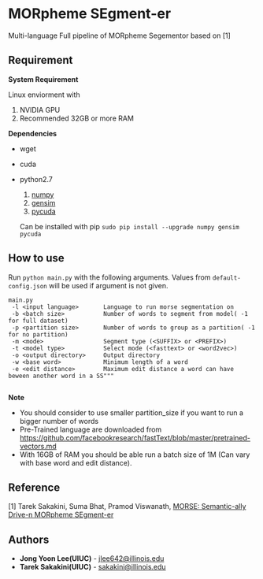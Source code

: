 # MORpheme SEgment-er

Multi-language Full pipeline of MORpheme Segementor based on [1]

## Requirement

**System Requirement**

Linux enviorment with

1. NVIDIA GPU
2. Recommended 32GB or more RAM

**Dependencies**

* wget
* cuda
* python2.7

    1. [numpy](http://www.numpy.org/)
    2. [gensim](https://radimrehurek.com/gensim/)
    3. [pycuda](https://documen.tician.de/pycuda/)
    
    Can be installed with pip `sudo pip install --upgrade numpy gensim pycuda`

## How to use

Run `python main.py` with the following arguments. Values from `default-config.json` will be used if argument is not given.

```
main.py
 -l <input language>       Language to run morse segmentation on
 -b <batch size>           Number of words to segment from model( -1 for full dataset)
 -p <partition size>       Number of words to group as a partition( -1 for no partition)
 -m <mode>                 Segment type (<SUFFIX> or <PREFIX>)
 -t <model type>           Select mode (<fasttext> or <word2vec>)
 -o <output directory>     Output directory
 -w <base word>            Minimum length of a word
 -e <edit distance>        Maximum edit distance a word can have beween another word in a SS""" 


```
**Note**

* You should consider to use smaller partition_size if you want to run a bigger number of words
* Pre-Trained language are downloaded from https://github.com/facebookresearch/fastText/blob/master/pretrained-vectors.md 
* With 16GB of RAM you should be able run a batch size of 1M (Can vary with base word and edit distance).

## Reference

[1] Tarek Sakakini, Suma Bhat, Pramod Viswanath, [MORSE: Semantic-ally Drive-n MORpheme SEgment-er](https://arxiv.org/abs/1702.02212)
 
## Authors

* **Jong Yoon Lee(UIUC)** - jlee642@illinois.edu
* **Tarek Sakakini(UIUC)** - sakakini@illinois.edu
